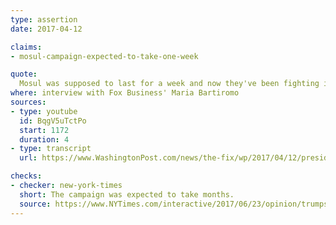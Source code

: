 ```yaml
---
type: assertion
date: 2017-04-12

claims:
- mosul-campaign-expected-to-take-one-week

quote:
  Mosul was supposed to last for a week and now they've been fighting it for many months and so many more people died.
where: interview with Fox Business' Maria Bartiromo
sources:
- type: youtube
  id: BqgV5uTctPo
  start: 1172
  duration: 4
- type: transcript
  url: https://www.WashingtonPost.com/news/the-fix/wp/2017/04/12/president-trumps-throughly-confusing-fox-business-interview-annotated/

checks:
- checker: new-york-times
  short: The campaign was expected to take months.
  source: https://www.NYTimes.com/interactive/2017/06/23/opinion/trumps-lies.html
---
```

